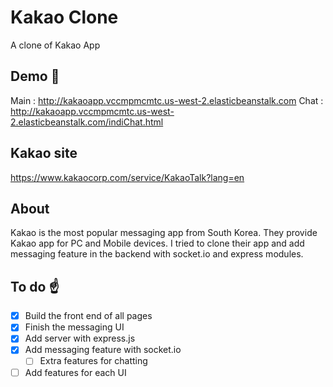 # Kakao Clone
A clone of Kakao App


## Demo :cake:
Main : http://kakaoapp.vccmpmcmtc.us-west-2.elasticbeanstalk.com
Chat : http://kakaoapp.vccmpmcmtc.us-west-2.elasticbeanstalk.com/indiChat.html


## Kakao site
https://www.kakaocorp.com/service/KakaoTalk?lang=en


## About
Kakao is the most popular messaging app from South Korea.
They provide Kakao app for PC and Mobile devices. I tried to clone their app and add messaging feature in the backend with socket.io and express modules.


## To do :point_up:
- [x] Build the front end of all pages
- [x] Finish the messaging UI
- [x] Add server with express.js
- [x] Add messaging feature with socket.io
  - [ ] Extra features for chatting
- [ ] Add features for each UI
